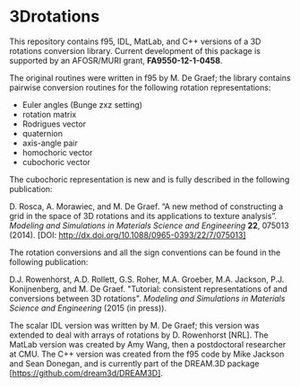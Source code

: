 # 3Drotations
This repository contains f95, IDL, MatLab, and C++ versions of a 3D rotations conversion library. 
Current development of this package is supported by an AFOSR/MURI grant, **FA9550-12-1-0458**.

The original routines were written in f95 by M. De Graef; the library contains pairwise conversion 
routines for the following rotation representations:
- Euler angles (Bunge zxz setting)
- rotation matrix
- Rodrigues vector
- quaternion
- axis-angle pair
- homochoric vector
- cubochoric vector

The cubochoric representation is new and is fully described in the following publication:

D. Rosca, A. Morawiec, and M. De Graef. “A new method of constructing a grid in the space of 
3D rotations and its applications to texture analysis”. *Modeling and Simulations in Materials 
Science and Engineering* **22**, 075013 (2014). [DOI: http://dx.doi.org/10.1088/0965-0393/22/7/075013]

The rotation conversions and all the sign conventions can be found in the following publication:

D.J. Rowenhorst, A.D. Rollett, G.S. Roher, M.A. Groeber, M.A. Jackson, P.J. Konijnenberg, and 
M. De Graef. "Tutorial: consistent representations of and conversions between 3D rotations". 
*Modeling and Simulations in Materials Science and Engineering* (2015 (in press)).

The scalar IDL version was written by M. De Graef; this version was extended to deal with arrays
of rotations by D. Rowenhorst [NRL].
The MatLab version was created by Amy Wang, then a postdoctoral researcher at CMU.
The C++ version was created from the f95 code by Mike Jackson and Sean Donegan, and is currently part
of the DREAM.3D package [https://github.com/dream3d/DREAM3D].
